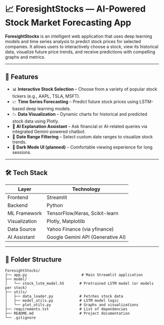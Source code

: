 # 📈 ForesightStocks — AI-Powered Stock Market Forecasting App

**ForesightStocks** is an intelligent web application that uses deep learning models and time series analysis to predict stock prices for selected companies. It allows users to interactively choose a stock, view its historical data, visualize future price trends, and receive predictions with compelling graphs and metrics.

---

## 🚀 Features

- 📊 **Interactive Stock Selection** – Choose from a variety of popular stock tickers (e.g., AAPL, TSLA, MSFT).
- 📈 **Time Series Forecasting** – Predict future stock prices using LSTM-based deep learning models.
- 📉 **Data Visualization** – Dynamic charts for historical and predicted stock data using Plotly.
- 🧠 **AI Explanation Assistant** – Ask financial or AI-related queries via integrated Gemini-powered chatbot.
- 📅 **Date Range Filtering** – Select custom date ranges to visualize stock trends.
- 🌙 **Dark Mode UI (planned)** – Comfortable viewing experience for long sessions.

---

## 🛠️ Tech Stack

| Layer          | Technology                           |
|----------------|--------------------------------------|
| Frontend       | Streamlit                            |
| Backend        | Python                               |
| ML Framework   | TensorFlow/Keras, Scikit-learn       |
| Visualization  | Plotly, Matplotlib                   |
| Data Source    | Yahoo Finance (via yfinance)         |
| AI Assistant   | Google Gemini API (Generative AI)    |

---

## 📁 Folder Structure

```plaintext
ForesightStocks/
├── app.py                         # Main Streamlit application
├── model/
│   └── stock_lstm_model.h5       # Pretrained LSTM model (or models per stock)
├── utils/
│   ├── data_loader.py            # Fetches stock data
│   ├── model_utils.py            # LSTM model logic
│   └── plot_utils.py             # Graphs and visualizations
├── requirements.txt              # List of dependencies
├── README.md                     # Project documentation
└── .gitignore
